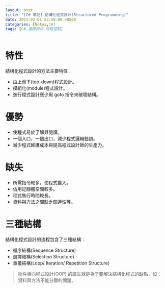```yaml
---
layout: post
title: "[C# 筆記] 結構化程式設計(Structured Programming)"
date: 2021-03-01 23:59:00 +0800
categories: [Notes,C#]
tags: [C#,基礎語法,流程控制]
---
```


# 特性

結構化程式設計的方法主要特性：
- 由上而下(top-down)程式設計。
- 模組化(module)程式設計。
- 進行程式設計應少用 goto 指令來破壞結構。

# 優勢

- 使程式易於了解與閱讀。
- 一個入口，一個出口，減少程式邏輯錯誤。
- 減少程式維護成本與提高程式設計師的生產力。

# 缺失

- 所需指令較多，使程式變大。
- 佔用記靜體空間較多。
- 程式執行時間較長。
- 資料與方法之間缺乏關連性等。

# 三種結構

結構化程式設計的流程包含了三種結構：
- 循序結構(Sequence Structure)
- 選擇結構(Selection Structure)
- 重覆結構(Loop/ Iteration/ Repetition Structure)

> 物件導向程式設計(OOP) 的誕生就是為了要解決結構化程式的缺點，如：資料與方法不能分離的問題。
